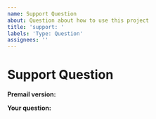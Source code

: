 ```yaml
---
name: Support Question
about: Question about how to use this project
title: 'support: '
labels: 'Type: Question'
assignees: ''
---
```


# Support Question

**Premail version:**

<!-- Run `premail -v` and paste the output here. -->

**Your question:**
